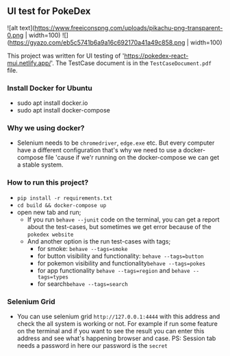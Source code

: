 ## UI test for PokeDex

![alt text](https://www.freeiconspng.com/uploads/pikachu-png-transparent-0.png | width=100)
![](https://gyazo.com/eb5c5741b6a9a16c692170a41a49c858.png | width=100)

This project was written for UI testing of 'https://pokedex-react-mui.netlify.app/'. The TestCase document is in the `TestCaseDocument.pdf` file.
### Install Docker for Ubuntu 
 - sudo apt install docker.io
 - sudo apt install docker-compose
 
### Why we using docker?
- Selenium needs to be `chromedriver`, `edge.exe` etc. But every computer have a different configuration that's why we need to use a docker-compose file 'cause if we'r running on the docker-compose we can get a stable system.   

### How to run this project?
- `pip install -r requirements.txt`
- `cd build && docker-compose up`
- open new tab and run; 
  - If you run `behave --junit` code on the terminal, you can get a report about the test-cases, but sometimes we get error because of the `pokedex website` 
  - And another option is the run test-cases with tags;
    - for smoke: `behave --tags=smoke`
    - for button visibility and functionality: `behave --tags=button`
    - for pokemon visibility and functionality`behave --tags=pokes`
    - for app functionality `behave --tags=region` and `behave --tags=types`
    - for search`behave --tags=search`
### Selenium Grid
- You can use selenium grid `http://127.0.0.1:4444` with this address and check the all system is working or not. For example if run some feature on the terminal and if you want to see the result you can enter this address and see what's happening browser and case.
PS: Session tab needs a password in here our password is the `secret`
